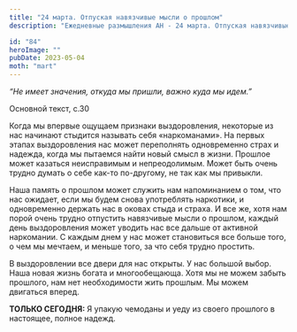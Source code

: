 ```yaml
---
title: "24 марта. Отпуская навязчивые мысли о прошлом"
description: "Ежедневные размышления АН - 24 марта. Отпуская навязчивые мысли о прошлом"

id: "84"
heroImage: ""
pubDate: 2023-05-04
moth: "mart"
---
```


_“Не имеет значения, откуда мы пришли, важно куда мы идем.”_

Основной текст, с.30

Когда мы впервые ощущаем признаки выздоровления, некоторые из нас начинают
стыдится называть себя «наркоманами». На первых этапах выздоровления нас может
переполнять одновременно страх и надежда, когда мы пытаемся найти новый смысл
в жизни. Прошлое может казаться неиcправимым и непреодолимым. Может быть очень
трудно думать о себе как-то по-другому, не так как мы привыкли.

Наша память о прошлом может служить нам напоминанием о том, что нас ожидает,
если мы будем снова употреблять наркотики, и одновременно держать нас в оковах
стыда и страха. И все же, хотя нам порой очень трудно отпустить навязчивые
мысли о прошлом, каждый день выздоровления может уводить нас все дальше от
активной наркомании. С каждым днем у нас может становиться все больше того, о
чем мы мечтаем, и меньше того, за что себя трудно простить.

В выздоровлении все двери для нас открыты. У нас большой выбор. Наша новая
жизнь богата и многообещающа. Хотя мы не можем забыть прошлого, нам нет
необходимости жить прошлым. Мы можем двигаться вперед.

**ТОЛЬКО СЕГОДНЯ:** Я упакую чемоданы и уеду из своего прошлого в настоящее,
полное надежд.
